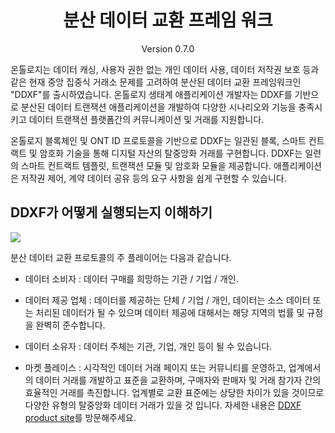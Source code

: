 
<h1 align="center">분산 데이터 교환 프레임 워크</h1>
<p align="center" class="version">Version 0.7.0 </p>


온톨로지는 데이터 캐싱, 사용자 권한 없는 개인 데이터 사용, 데이터 저작권 보호 등과 같은 현재 중앙 집중식 거래소 문제를 고려하여 분산된 데이터 교환 프레임워크인 "DDXF"를 출시하였습니다. 온톨로지 생태계 애플리케이션 개발자는 DDXF를 기반으로 분산된 데이터 트랜잭션 애플리케이션을 개발하여 다양한 시나리오와 기능을 충족시키고 데이터 트랜잭션 플랫폼간의 커뮤니케이션 및 거래를 지원합니다.

온톨로지 블록체인 및 ONT ID 프로토콜을 기반으로 DDXF는 일관된 블록, 스마트 컨트랙트 및 암호화 기술을 통해 디지털 자산의 탈중앙화 거래를 구현합니다. DDXF는 일련의 스마트 컨트랙트 템플릿, 트랜잭션 모듈 및 암호화 모듈을 제공합니다. 애플리케이션은 저작권 제어, 계약 데이터 공유 등의 요구 사항을 쉽게 구현할 수 있습니다.



## DDXF가 어떻게 실행되는지 이해하기

![](http://on-img.com/chart_image/5b9b529de4b0fe81b63605f9.png)

분산 데이터 교환 프로토콜의 주 플레이어는 다음과 같습니다.
* 데이터 소비자 : 데이터 구매를 희망하는 기관 / 기업 / 개인.

* 데이터 제공 업체 : 데이터를 제공하는 단체 / 기업 / 개인, 데이터는 소스 데이터 또는 처리된 데이터가 될 수 있으며 데이터 제공에 대해서는 해당 지역의 법률 및 규정을 완벽히 준수합니다.

* 데이터 소유자 : 데이터 주체는 기관, 기업, 개인 등이 될 수 있습니다.

* 마켓 플레이스 : 시각적인 데이터 거래 페이지 또는 커뮤니티를 운영하고, 업계에서의 데이터 거래를 개발하고 표준을 교환하며, 구매자와 판매자 및 거래 참가자 간의 효율적인 거래를 촉진합니다. 업계별로 교환 표준에는 상당한 차이가 있을 것이므로 다양한 유형의 탈중앙화 데이터 거래가 있을 것 입니다. 자세한 내용은  [DDXF product site](http://pro-docs.ont.io/#/docs-en/ddxf/overview)를 방문해주세요.
